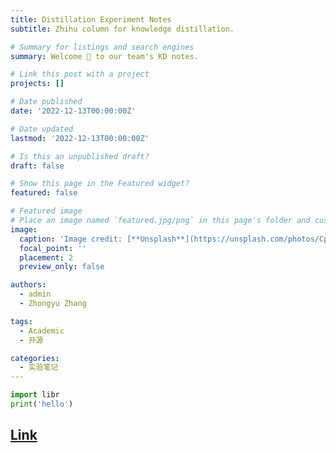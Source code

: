 ```yaml
---
title: Distillation Experiment Notes
subtitle: Zhihu column for knowledge distillation.

# Summary for listings and search engines
summary: Welcome 👋 to our team's KD notes.

# Link this post with a project
projects: []

# Date published
date: '2022-12-13T00:00:00Z'

# Date updated
lastmod: '2022-12-13T00:00:00Z'

# Is this an unpublished draft?
draft: false

# Show this page in the Featured widget?
featured: false

# Featured image
# Place an image named `featured.jpg/png` in this page's folder and customize its options here.
image:
  caption: 'Image credit: [**Unsplash**](https://unsplash.com/photos/CpkOjOcXdUY)'
  focal_point: ''
  placement: 2
  preview_only: false

authors:
  - admin
  - Zhongyu Zhang

tags:
  - Academic
  - 开源

categories:
  - 实验笔记
---
```


```python
import libr
print('hello')
```

## [Link](https://zhuanlan.zhihu.com/p/596582609)